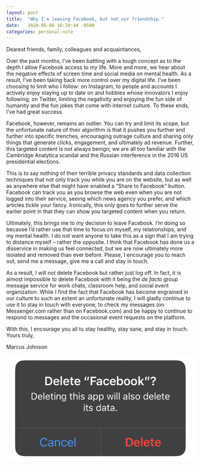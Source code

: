 ```yaml
---
layout: post
title:  "Why I'm leaving Facebook, but not our friendship."
date:   2020-06-06 16:20:44 -0500
categories: personal-note
---
```

Dearest friends, family, colleagues and acquaintances,

Over the past months, I’ve been battling with a tough concept as to the depth I allow Facebook access to my life. More and more, we hear about the negative effects of screen time and social media on mental health. As a result, I’ve been taking back more control over my digital life. I’ve been choosing to limit who I follow: on Instagram, to people and accounts I actively enjoy staying up to date on and hobbies whose innovators I enjoy following; on Twitter, limiting the negativity and enjoying the fun side of humanity and the fun jokes that come with internet culture. To these ends, I’ve had great success.

Facebook, however, remains an outlier. You can try and limit its scope, but the unfortunate nature of their algorithm is that it pushes you further and further into specific trenches, encouraging outrage culture and sharing only things that generate clicks, engagement, and ultimately ad revenue. Further, this targeted content is not always benign; we are all too familiar with the Cambridge Analytica scandal and the Russian interference in the 2016 US presidential elections.

This is to say nothing of their terrible privacy standards and data collection techniques that not only track you while you are on the website, but as well as anywhere else that might have enabled a “Share to Facebook” button. Facebook can track you as you browse the web even when you are not logged into their service, seeing which news agency you prefer, and which articles tickle your fancy. Ironically, this only goes to further serve the earlier point in that they can show you targeted content when you return.

Ultimately, this brings me to my decision to leave Facebook. I’m doing so because I’d rather use that time to focus on myself, my relationships, and my mental health. I do not want anyone to take this as a sign that I am trying to distance myself – rather the opposite. I think that Facebook has done us a disservice in making us feel connected, but we are now ultimately more isolated and removed than ever before. Please, I encourage you to reach out, send me a message, give me a call and stay in touch.

As a result, I will not delete Facebook but rather just log off. In fact, it is almost impossible to delete Facebook with it being the *de facto* group message service for work chats, classroom help, and social event organization. While I find the fact that Facebook has become engrained in our culture to such an extent an unfortunate reality, I will gladly continue to use it to stay in touch with everyone, to check my messages (on Messenger.com rather than on Facebook.com) and be happy to continue to respond to messages and the occasional event requests on the platform.

With this, I encourage you all to stay healthy, stay sane, and stay in touch. Yours truly,
<!-- <p class="caveat-font" style="font-size: 35px; color: #960018;">Marcus J</p> -->

Marcus Johnson

![delete-facebook](/assets/images/goodbye-facebook.png)